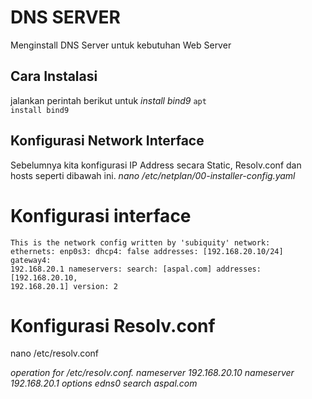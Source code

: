 # DNS SERVER
Menginstall DNS Server untuk kebutuhan Web Server

## Cara Instalasi
jalankan perintah berikut untuk _install bind9_
<code>apt install bind9</code>

## Konfigurasi Network Interface
Sebelumnya kita konfigurasi IP Address secara Static, Resolv.conf dan hosts seperti dibawah ini.
_nano /etc/netplan/00-installer-config.yaml_

# Konfigurasi interface

<code>This is the network config written by 'subiquity'
network:
  ethernets:
    enp0s3:
      dhcp4: false
      addresses: [192.168.20.10/24]
      gateway4: 192.168.20.1
      nameservers:
        search: [aspal.com]
        addresses: [192.168.20.10, 192.168.20.1]
  version: 2</code>

# Konfigurasi Resolv.conf
  nano /etc/resolv.conf

_operation for /etc/resolv.conf.
nameserver 192.168.20.10
nameserver 192.168.20.1
options edns0
search aspal.com_
